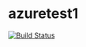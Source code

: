 # azuretest1
[![Build Status](https://dev.azure.com/test-org01/githubproject1/_apis/build/status%2FMahesh6111.azuretest1?branchName=main)](https://dev.azure.com/test-org01/githubproject1/_build/latest?definitionId=2&branchName=main)

